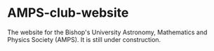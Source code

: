 # AMPS-club-website
The website for the Bishop's University Astronomy, Mathematics and Physics Society (AMPS). It is still under construction.
